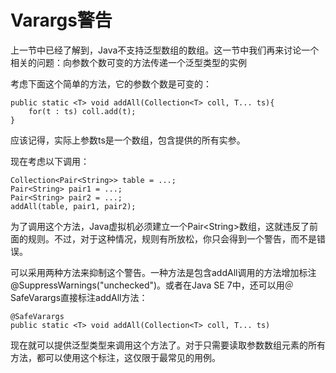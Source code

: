 # Varargs警告

上一节中已经了解到，Java不支持泛型数组的数组。这一节中我们再来讨论一个相关的问题：向参数个数可变的方法传递一个泛型类型的实例

考虑下面这个简单的方法，它的参数个数是可变的：

```
public static <T> void addAll(Collection<T> coll, T... ts){
    for(t : ts) coll.add(t);
}
```

应该记得，实际上参数ts是一个数组，包含提供的所有实参。

现在考虑以下调用：

```
Collection<Pair<String>> table = ...;
Pair<String> pair1 = ...;
Pair<String> pair2 = ...;
addAll(table, pair1, pair2);
```

为了调用这个方法，Java虚拟机必须建立一个Pair&lt;String&gt;数组，这就违反了前面的规则。不过，对于这种情况，规则有所放松，你只会得到一个警告，而不是错误。

可以采用两种方法来抑制这个警告。一种方法是包含addAll调用的方法增加标注@SuppressWarnings\("unchecked"\)。或者在Java SE 7中，还可以用＠SafeVarargs直接标注addAll方法：

```
@SafeVarargs
public static <T> void addAll(Collection<T> coll, T... ts)
```

现在就可以提供泛型类型来调用这个方法了。对于只需要读取参数数组元素的所有方法，都可以使用这个标注，这仅限于最常见的用例。






